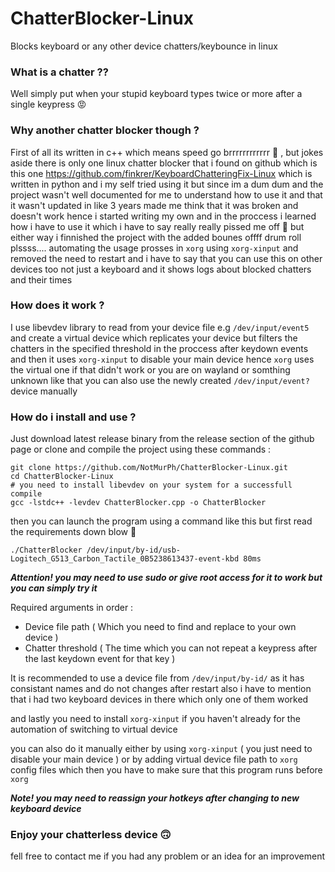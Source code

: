 # ChatterBlocker-Linux

Blocks keyboard or any other device chatters/keybounce in linux

### What is a chatter ??

Well simply put when your stupid keyboard types twice or more after a single keypress 😡

### Why another chatter blocker though ?

First of all its written in c++ which means speed go brrrrrrrrrrrr 💨 , but jokes aside there is only one linux chatter blocker that i found on github which is this one https://github.com/finkrer/KeyboardChatteringFix-Linux which is written in python and i my self tried using it but since im a dum dum and the project wasn't well documented for me to understand how to use it and that it wasn't updated in like 3 years made me think that it was broken and doesn't work hence i started writing my own and in the proccess i learned how i have to use it which i have to say really really pissed me off 😤 but either way i finnished the project with the added bounes offff drum roll plssss.... automating the usage prosses in `xorg` using `xorg-xinput` and removed the need to restart and i have to say that you can use this on other devices too not just a keyboard and it shows logs about blocked chatters and their times

### How does it work ?

I use libevdev library to read from your device file e.g `/dev/input/event5` and create a virtual device which replicates your device but filters the chatters in the specified threshold in the proccess after keydown events and then it uses `xorg-xinput` to disable your main device hence `xorg` uses the virtual one if that didn't work or you are on wayland or somthing unknown like that you can also use the newly created `/dev/input/event?` device manually

### How do i install and use ?

Just download latest release binary from the release section of the github page or clone and compile the project using these commands :

```
git clone https://github.com/NotMurPh/ChatterBlocker-Linux.git
cd ChatterBlocker-Linux
# you need to install libevdev on your system for a successfull compile
gcc -lstdc++ -levdev ChatterBlocker.cpp -o ChatterBlocker
```
then you can launch the program using a command like this but first read the requirements down blow 🫠

```
./ChatterBlocker /dev/input/by-id/usb-Logitech_G513_Carbon_Tactile_0B5238613437-event-kbd 80ms
```

***Attention! you may need to use sudo or give root access for it to work but you can simply try it***

Required arguments in order : 
- Device file path ( Which you need to find and replace to your own device )
- Chatter threshold ( The time which you can not repeat a keypress after the last keydown event for that key )

It is recommended to use a device file from `/dev/input/by-id/` as it has consistant names and do not changes after restart also i have to mention that i had two keyboard devices in there which only one of them worked

and lastly you need to install `xorg-xinput`  if you haven't already for the automation of switching to virtual device

you can also do it manually either by using `xorg-xinput` ( you just need to disable your main device ) or by adding virtual device file path to `xorg` config files which then you have to make sure that this program runs before `xorg`

***Note! you may need to reassign your hotkeys after changing to new keyboard device***

### Enjoy your chatterless device 🙃

fell free to contact me if you had any problem or an idea for an improvement
